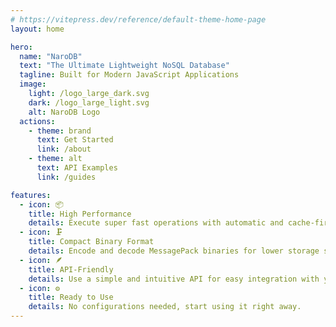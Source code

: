```yaml
---
# https://vitepress.dev/reference/default-theme-home-page
layout: home

hero:
  name: "NaroDB"
  text: "The Ultimate Lightweight NoSQL Database"
  tagline: Built for Modern JavaScript Applications
  image:
    light: /logo_large_dark.svg
    dark: /logo_large_light.svg
    alt: NaroDB Logo
  actions:
    - theme: brand
      text: Get Started
      link: /about
    - theme: alt
      text: API Examples
      link: /guides

features:
  - icon: 📦
    title: High Performance
    details: Execute super fast operations with automatic and cache-first handling out of the box.
  - icon: 🗜️
    title: Compact Binary Format
    details: Encode and decode MessagePack binaries for lower storage size.
  - icon: 🪶
    title: API-Friendly
    details: Use a simple and intuitive API for easy integration with your applications.
  - icon: ⚙️
    title: Ready to Use
    details: No configurations needed, start using it right away.
---
```


